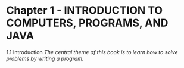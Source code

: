 # Chapter 1 - INTRODUCTION TO COMPUTERS, PROGRAMS, AND JAVA

1.1 Introduction
<i>The central theme of this book is to learn how to solve problems by writing a program.</i>



